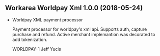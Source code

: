 Workarea Worldpay Xml 1.0.0 (2018-05-24)
--------------------------------------------------------------------------------

*   Worldpay XML payment processor

    Payment processor for worldpay's xml api. Supports auth, capture
    purchase and refund. Active merchant implemantion was decorated to
    add tokenization.

    WORLDPAY-1
    Jeff Yucis



